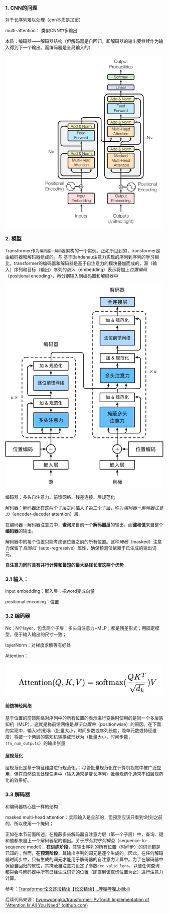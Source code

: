 ### 1. CNN的问题

对于长序列难以处理（cnn本质是加窗）

multi-attention： 类似CNN中多输出

本质：编码器——解码器结构（但解码器是自回归，即解码器的输出要继续作为输入得到下一个输出。而编码器是全局输入的）

![image-20220102131907859](./imags/image-20220102131907859.png)

### 2. 模型

Transformer作为`编码器－解码器`架构的一个实例。正如所见到的，transformer是由编码器和解码器组成的。与 基于Bahdanau注意力实现的序列到序列的学习相比，transformer的编码器和解码器是基于自注意力的模块叠加而成的，源（输入）序列和目标（输出）序列的*嵌入*（embedding）表示将加上*位置编码*（positional encoding），再分别输入到编码器和解码器中

![../_images/transformer.svg](imags/transformer.svg)

编码器：多头自注意力、前馈网络、残差连接、层规范化

解码器：解码器还在这两个子层之间插入了第三个子层，称为*编码器－解码器注意力*（encoder-decoder attention）层。

在编码器－解码器注意力中，**查询**来自前一个**解码器层**的输出，而**键和值**来自整个**编码器**的输出。

解码器中的每个位置只能考虑该位置之前的所有位置。这种*掩蔽*（masked）注意力保留了*自回归*（auto-regressive）属性，确保预测仅依赖于已生成的输出词元。

**自注意力同时具有并行计算和最短的最大路径长度这两个优势**



### 3.1 输入：

input embedding；嵌入层；把word变成向量

positional encoding：位置



### 3.2 编码器

Nx：N个layer，包含两个子层：多头自注意力+MLP；都是残差形式；用固定模型，便于输入输出的尺寸一致；

layerNorm：对梯度求解等有好处

Attention：


![image-20220102145447993](./imags/image-20220102145447993.png)

#### 前馈神经网络

基于位置的前馈网络对序列中的所有位置的表示进行变换时使用的是同一个多层感知机（MLP），这就是称前馈网络是*基于位置的*（positionwise）的原因。在下面的实现中，输入`X`的形状（批量大小，时间步数或序列长度，隐单元数或特征维度）将被一个两层的感知机转换成形状为（批量大小，时间步数，`ffn_num_outputs`）的输出张量

#### 层规范化

层规范化是基于特征维度进行规范化。；尽管批量规范化在计算机视觉中被广泛应用，但在自然语言处理任务中（输入通常是变长序列）批量规范化通常不如层规范化的效果好。

### 3.3 解码器

和编码器核心是一样的结构

masked multi-head attention：实际输入是全部的，但预测应该只看到t时刻之前的，所以使用一个掩码；

正如在本节前面所述，在掩蔽多头解码器自注意力层（第一个子层）中，查询、键和值都来自上一个解码器层的输出。关于*序列到序列模型*（sequence-to-sequence model），**在训练阶段**，其输出序列的所有位置（时间步）的词元都是已知的；然而，**在预测阶段**，其输出序列的词元是逐个生成的。因此，在任何解码器时间步中，只有生成的词元才能用于解码器的自注意力计算中。为了在解码器中保留自回归的属性，其掩蔽自注意力设定了参数`dec_valid_lens`，以便任何查询都只会与解码器中所有已经生成词元的位置（即直到该查询位置为止）进行注意力计算。



参考：[Transformer论文逐段精读【论文精读】_哔哩哔哩_bilibili](https://www.bilibili.com/video/BV1pu411o7BE/)

后续代码来源：[hyunwoongko/transformer: PyTorch Implementation of "Attention Is All You Need" (github.com)](https://github.com/hyunwoongko/transformer)
